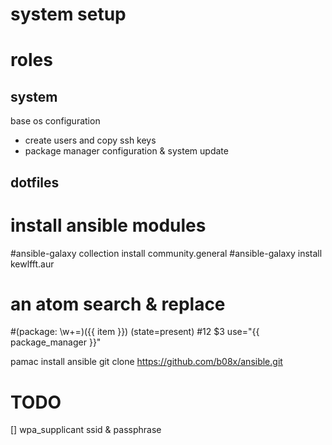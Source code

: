 # system setup

# roles

## system

base os configuration
  * create users and copy ssh keys
  * package manager configuration & system update


## dotfiles

# install ansible modules
#ansible-galaxy collection install community.general
#ansible-galaxy install kewlfft.aur


# an atom search & replace
#(package: \w+=)(\{\{ item \}\}) (state=present)
#$1$2 $3 use="{{ package_manager }}"




pamac install ansible
git clone https://github.com/b08x/ansible.git



# TODO
[] wpa_supplicant ssid & passphrase

